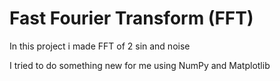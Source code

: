 # Fast Fourier Transform (FFT)
In this project i made FFT of 2 sin and noise

I tried to do something new for me using NumPy and Matplotlib